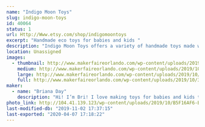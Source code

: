 ```yaml
---
name: "Indigo Moon Toys"
slug: indigo-moon-toys
id: 40064
status: 1
url: Http://Www.etsy.com/shop/indigomoontoys
excerpt: "Handmade eco toys for babies and kids "
description: "Indigo Moon Toys offers a variety of handmade toys made with natural materials."
location: Unassigned
images:
  - thumbnail: http://www.makerfaireorlando.com/wp-content/uploads/2019/10/3D96B7B3-7B23-4D4C-BFCD-A78C11B85612.jpeg
    medium: http://www.makerfaireorlando.com/wp-content/uploads/2019/10/3D96B7B3-7B23-4D4C-BFCD-A78C11B85612.jpeg
    large: http://www.makerfaireorlando.com/wp-content/uploads/2019/10/3D96B7B3-7B23-4D4C-BFCD-A78C11B85612.jpeg
    full: http://www.makerfaireorlando.com/wp-content/uploads/2019/10/3D96B7B3-7B23-4D4C-BFCD-A78C11B85612.jpeg
maker:
  - name: "Briana Day"
    description: "Hi! I’m Bri! I love making toys for babies and kids that are eco friendly and long lasting!"
photo_link: http://104.41.139.123/wp-content/uploads/2019/10/B5F16AF6-B75B-45B0-801B-641B885ED0C7-1024x1006.jpeg
last-modified-db: "2019-11-02 17:37:15"
last-exported: "2020-04-07 17:18:22"
---
```

